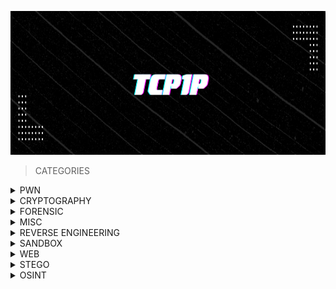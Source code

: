 <p align="center">
<img src="https://github.com/jon-brandy/tcp1p/blob/c9f64961144cd1e303a9593ff3ae74d2b3b2201f/tcp.png" width="900" height="230">
</p>

> CATEGORIES

<details>
<br>
<summary> PWN </summary>

|No.|Challenge's name|
|:-:|:--------------:|
|1. |[baby-printf-1](https://github.com/jon-brandy/tcp1p/blob/1facae9814722f71be7db42da609e4a02e15b139/Category/BINEX/baby-printf-1/README.md)|
|2. |[baby-pwn-0.25](https://github.com/jon-brandy/tcp1p/blob/1facae9814722f71be7db42da609e4a02e15b139/Category/BINEX/baby-pwn-0.25/README.md)|
|3. |[baby-pwn-0.5](https://github.com/jon-brandy/tcp1p/blob/1facae9814722f71be7db42da609e4a02e15b139/Category/BINEX/baby-pwn-0.5/README.md)|
|4. |[baby-pwn-0.75](https://github.com/jon-brandy/tcp1p/blob/1facae9814722f71be7db42da609e4a02e15b139/Category/BINEX/baby-pwn-0.75/README.md)|
|5. |[baby-pwn-1](https://github.com/jon-brandy/tcp1p/blob/1facae9814722f71be7db42da609e4a02e15b139/Category/BINEX/baby-pwn-1/README.md)|


</details>


<details>
<br>
<summary> CRYPTOGRAPHY </summary>

|No.|Challenge's name|
|:-:|:--------------:|
|1. |[Hidden Message](https://github.com/jon-brandy/tcp1p/blob/1facae9814722f71be7db42da609e4a02e15b139/Category/CRYPTOGRAPHY/Hidden%20Message/README.md)|
|2. |[Salad](https://github.com/jon-brandy/tcp1p/blob/1facae9814722f71be7db42da609e4a02e15b139/Category/CRYPTOGRAPHY/Salad/README.md)|


</details>


<details>
<br>
<summary> FORENSIC </summary>

|No.|Challenge's name|
|:-:|:--------------:|
|1. |[Hidden in One](https://github.com/jon-brandy/tcp1p/blob/1facae9814722f71be7db42da609e4a02e15b139/Category/FORENSIC/Hidden%20in%20One/README.md)|
|2. |[Meta Picture](https://github.com/jon-brandy/tcp1p/blob/1facae9814722f71be7db42da609e4a02e15b139/Category/FORENSIC/Meta%20Picture/README.md)|
|3. |[Wave](https://github.com/jon-brandy/tcp1p/blob/1facae9814722f71be7db42da609e4a02e15b139/Category/FORENSIC/Wave/README.md)|
|4. |[Crack Me](https://github.com/jon-brandy/tcp1p/blob/e219885ab1d25bb0ba3dc5a8279b1fe20275a9da/Category/FORENSIC/Crack%20Me/README.md)|
|5. |[Re-Dimension](https://github.com/jon-brandy/tcp1p/blob/3bfa8e580bea936985da3817d59d1ae2f845f57e/Category/FORENSIC/Re-Dimension/README.md)|


</details>


<details>
<br>
<summary> MISC </summary>

|No.|Challenge's name|
|:-:|:--------------:|
|1. |[Discord](https://github.com/jon-brandy/tcp1p/blob/1facae9814722f71be7db42da609e4a02e15b139/Category/MISC/Discord/README.md)|
|2. |[Sanity Check](https://github.com/jon-brandy/tcp1p/blob/1facae9814722f71be7db42da609e4a02e15b139/Category/MISC/Sanity%20Check/README.md)|


</details>


</details>


<details>
<br>
<summary> REVERSE ENGINEERING </summary>

|No.|Challenge's name|
|:-:|:--------------:|
|1. |[Favorite Number](https://github.com/jon-brandy/tcp1p/blob/1facae9814722f71be7db42da609e4a02e15b139/Category/REVERSE%20ENGINEERING/Favorite%20Number/README.md)|
|2. |[Operators](https://github.com/jon-brandy/tcp1p/blob/1facae9814722f71be7db42da609e4a02e15b139/Category/REVERSE%20ENGINEERING/Operators/README.md)|


</details>


<details>
<br>
<summary> SANDBOX </summary>

|No.|Challenge's name|
|:-:|:--------------:|
|1. |[Py Box 2](https://github.com/jon-brandy/tcp1p/blob/1facae9814722f71be7db42da609e4a02e15b139/Category/SANDBOX/Py%20Box%202/README.md)|
|2. |[Py Box ](https://github.com/jon-brandy/tcp1p/blob/1facae9814722f71be7db42da609e4a02e15b139/Category/SANDBOX/Py%20Box/README.md)|


</details>


<details>
<br>
<summary> WEB </summary>

|No.|Challenge's name|
|:-:|:--------------:|
|1. |[Greeting](https://github.com/jon-brandy/tcp1p/blob/1facae9814722f71be7db42da609e4a02e15b139/Category/WEB/Greeting/README.md)|
|2. |[Insecure](https://github.com/jon-brandy/tcp1p/blob/1facae9814722f71be7db42da609e4a02e15b139/Category/WEB/Insecure/README.md)|
|3. |[Magic](https://github.com/jon-brandy/tcp1p/blob/1facae9814722f71be7db42da609e4a02e15b139/Category/WEB/Magic/README.md)|
|4. |[PHP Unserialize](https://github.com/jon-brandy/tcp1p/blob/1facae9814722f71be7db42da609e4a02e15b139/Category/WEB/PHP%20Unserialize/README.md)|
|5. |[Property](https://github.com/jon-brandy/tcp1p/blob/1facae9814722f71be7db42da609e4a02e15b139/Category/WEB/Property/README.md)|
|6. |[Web Fetcher](https://github.com/jon-brandy/tcp1p/blob/1facae9814722f71be7db42da609e4a02e15b139/Category/WEB/Web%20Fetcher/README.md)|
|7. |[SQLI](https://github.com/jon-brandy/tcp1p/blob/7c2fc2f737f74d2d71e402480bac601b7ff6b7cb/Category/WEB/SQLI/README.md)|

</details>


<details>
<br>
<summary> STEGO </summary>

|No.|Challenge's name|
|:-:|:--------------:|
|1. |[You See Often](https://github.com/jon-brandy/tcp1p/blob/6077ce5ad1f8c0f1d9b1621506ce4f7ced023539/Category/STEGO/You%20See%20Often/README.md)|
|2. |[Spam Mas Bro](https://github.com/jon-brandy/tcp1p/blob/78f055b67ccc304e2e979640ed4e308da8c0cdf7/Category/STEGO/Spam%20Mas%20Bro/README.md)|
|3. |[The Card](https://github.com/jon-brandy/tcp1p/blob/fc948de32259864b1f10937dc6422f575c616a8a/Category/STEGO/The%20Card/README.md)|
|4. |[Hidden XML](https://github.com/jon-brandy/tcp1p/blob/9f22e7cc3c6662c9ee4d134b927676be34e3fb17/Category/STEGO/Hidden%20XML/README.md)|

</details>


<details>
<br>
<summary> OSINT </summary>

|No.|Challenge's name|
|:-:|:--------------:|
|1. |[Tempat Favorit](https://github.com/jon-brandy/tcp1p/blob/4c88a239aac4b8a9fd5883ae904013354a0d7667/Category/OSINT/Tempat%20Favorit/README.md)|

</details>



